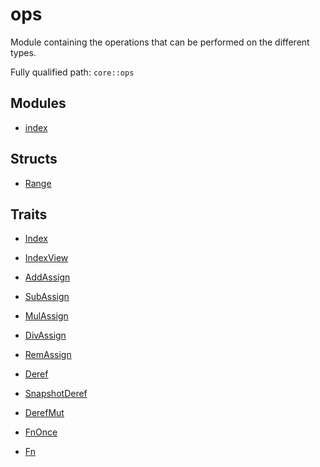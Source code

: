 # ops

Module containing the operations that can be performed on the different types.

Fully qualified path: `core::ops`

## Modules

- [index](./core-ops-index.md)

## Structs

- [Range](./core-ops-range-Range.md)

## Traits

- [Index](./core-ops-index-Index.md)

- [IndexView](./core-ops-index-IndexView.md)

- [AddAssign](./core-ops-arith-AddAssign.md)

- [SubAssign](./core-ops-arith-SubAssign.md)

- [MulAssign](./core-ops-arith-MulAssign.md)

- [DivAssign](./core-ops-arith-DivAssign.md)

- [RemAssign](./core-ops-arith-RemAssign.md)

- [Deref](./core-ops-deref-Deref.md)

- [SnapshotDeref](./core-ops-deref-SnapshotDeref.md)

- [DerefMut](./core-ops-deref-DerefMut.md)

- [FnOnce](./core-ops-function-FnOnce.md)

- [Fn](./core-ops-function-Fn.md)

